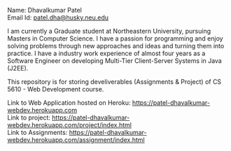 Name: Dhavalkumar Patel <br/>
Email Id: patel.dha@husky.neu.edu

I am currently a Graduate student at Northeastern University, pursuing Masters in Computer Science. I have a passion for programming and enjoy solving problems through new approaches and ideas and turning them into practice.
I have a industry work experience of almost four years as a Software Engineer on developing Multi-Tier Client-Server Systems in Java (J2EE).

This repository is for storing develiverables (Assignments & Project) of CS 5610 - Web Development course.

Link to Web Application hosted on Heroku: https://patel-dhavalkumar-webdev.herokuapp.com <br/>
Link to project: https://patel-dhavalkumar-webdev.herokuapp.com/project/index.html <br/>
Link to Assignments: https://patel-dhavalkumar-webdev.herokuapp.com/assignment/index.html <br/>
